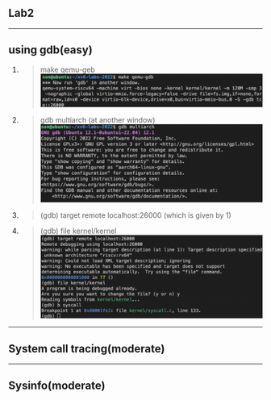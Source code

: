 ## Lab2

---
## using gdb(easy)
1. > make qemu-geb 
![gdb1](./gdb1.png)
2. > gdb multiarch (at another window)
![gdb2](./gdb2.png)
3. > (gdb) target remote localhost:26000 (which is given by 1)
4. > (gdb) file kernel/kernel
![gdb3](./gdb3.png)

---
## System call tracing(moderate)

---
## Sysinfo(moderate)
